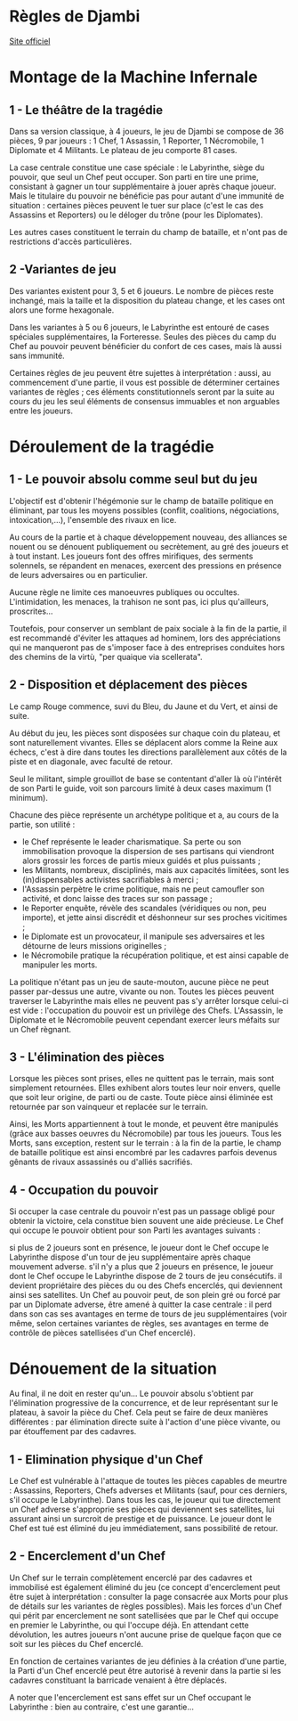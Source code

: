 
# Règles de Djambi
[Site officiel](https://www.djambi.net/)

# Montage de la Machine Infernale
## 1 - Le théâtre de la tragédie
Dans sa version classique, à 4 joueurs, le jeu de Djambi se compose de 36 pièces, 9 par joueurs : 1 Chef, 1 Assassin, 1 Reporter, 1 Nécromobile, 1 Diplomate et 4 Militants. Le plateau de jeu comporte 81 cases.

La case centrale constitue une case spéciale : le Labyrinthe, siège du pouvoir, que seul un Chef peut occuper. Son parti en tire une prime, consistant à gagner un tour supplémentaire à jouer après chaque joueur. Mais le titulaire du pouvoir ne bénéficie pas pour autant d'une immunité de situation : certaines pièces peuvent le tuer sur place (c'est le cas des Assassins et Reporters) ou le déloger du trône (pour les Diplomates).

Les autres cases constituent le terrain du champ de bataille, et n'ont pas de restrictions d'accès particulières.

## 2 -Variantes de jeu
Des variantes existent pour 3, 5 et 6 joueurs. Le nombre de pièces reste inchangé, mais la taille et la disposition du plateau change, et les cases ont alors une forme hexagonale.

Dans les variantes à 5 ou 6 joueurs, le Labyrinthe est entouré de cases spéciales supplémentaires, la Forteresse. Seules des pièces du camp du Chef au pouvoir peuvent bénéficier du confort de ces cases, mais là aussi sans immunité.

Certaines règles de jeu peuvent être sujettes à interprétation : aussi, au commencement d'une partie, il vous est possible de déterminer certaines variantes de règles ; ces éléments constitutionnels seront par la suite au cours du jeu les seul éléments de consensus immuables et non arguables entre les joueurs.

# Déroulement de la tragédie
## 1 - Le pouvoir absolu comme seul but du jeu
L'objectif est d'obtenir l'hégémonie sur le champ de bataille politique en éliminant, par tous les moyens possibles (conflit, coalitions, négociations, intoxication,...), l'ensemble des rivaux en lice.

Au cours de la partie et à chaque développement nouveau, des alliances se nouent ou se dénouent publiquement ou secrètement, au gré des joueurs et à tout instant. Les joueurs font des offres mirifiques, des serments solennels, se répandent en menaces, exercent des pressions en présence de leurs adversaires ou en particulier.

Aucune règle ne limite ces manoeuvres publiques ou occultes. L'intimidation, les menaces, la trahison ne sont pas, ici plus qu'ailleurs, proscrites...

Toutefois, pour conserver un semblant de paix sociale à la fin de la partie, il est recommandé d'éviter les attaques ad hominem, lors des appréciations qui ne manqueront pas de s'imposer face à des entreprises conduites hors des chemins de la virtù, "per quaique via scellerata".

## 2 - Disposition et déplacement des pièces
Le camp Rouge commence, suvi du Bleu, du Jaune et du Vert, et ainsi de suite.

Au début du jeu, les pièces sont disposées sur chaque coin du plateau, et sont naturellement vivantes. Elles se déplacent alors comme la Reine aux échecs, c'est à dire dans toutes les directions parallèlement aux côtés de la piste et en diagonale, avec faculté de retour.

Seul le militant, simple grouillot de base se contentant d'aller là où l'intérêt de son Parti le guide, voit son parcours limité à deux cases maximum (1 minimum).

Chacune des pièce représente un archétype politique et a, au cours de la partie, son utilité :

- le Chef représente le leader charismatique. Sa perte ou son immobilisation provoque la dispersion de ses partisans qui viendront alors grossir les forces de partis mieux guidés et plus puissants ;
- les Militants, nombreux, disciplinés, mais aux capacités limitées, sont les (in)dispensables activistes sacrifiables à merci ;
- l'Assassin perpètre le crime politique, mais ne peut camoufler son activité, et donc laisse des traces sur son passage ;
- le Reporter enquête, révèle des scandales (véridiques ou non, peu importe), et jette ainsi discrédit et déshonneur sur ses proches vicitimes ;
- le Diplomate est un provocateur, il manipule ses adversaires et les détourne de leurs missions originelles ;
- le Nécromobile pratique la récupération politique, et est ainsi capable de manipuler les morts.

La politique n'étant pas un jeu de saute-mouton, aucune pièce ne peut passer par-dessus une autre, vivante ou non. Toutes les pièces peuvent traverser le Labyrinthe mais elles ne peuvent pas s'y arrêter lorsque celui-ci est vide : l'occupation du pouvoir est un privilège des Chefs. L'Assassin, le Diplomate et le Nécromobile peuvent cependant exercer leurs méfaits sur un Chef règnant.

## 3 - L'élimination des pièces
Lorsque les pièces sont prises, elles ne quittent pas le terrain, mais sont simplement retournées. Elles exhibent alors toutes leur noir envers, quelle que soit leur origine, de parti ou de caste. Toute pièce ainsi éliminée est retournée par son vainqueur et replacée sur le terrain.

Ainsi, les Morts appartiennent à tout le monde, et peuvent être manipulés (grâce aux basses oeuvres du Nécromobile) par tous les joueurs. Tous les Morts, sans exception, restent sur le terrain : à la fin de la partie, le champ de bataille politique est ainsi encombré par les cadavres parfois devenus gênants de rivaux assassinés ou d'alliés sacrifiés.

## 4 - Occupation du pouvoir
Si occuper la case centrale du pouvoir n'est pas un passage obligé pour obtenir la victoire, cela constitue bien souvent une aide précieuse. Le Chef qui occupe le pouvoir obtient pour son Parti les avantages suivants :

si plus de 2 joueurs sont en présence, le joueur dont le Chef occupe le Labyrinthe dispose d'un tour de jeu supplémentaire après chaque mouvement adverse.
s'il n'y a plus que 2 joueurs en présence, le joueur dont le Chef occupe le Labyrinthe dispose de 2 tours de jeu consécutifs.
il devient propriétaire des pièces du ou des Chefs encerclés, qui deviennent ainsi ses satellites.
Un Chef au pouvoir peut, de son plein gré ou forcé par par un Diplomate adverse, être amené à quitter la case centrale : il perd dans son cas ses avantages en terme de tours de jeu supplémentaires (voir même, selon certaines variantes de règles, ses avantages en terme de contrôle de pièces satellisées d'un Chef encerclé).

# Dénouement de la situation
Au final, il ne doit en rester qu'un... Le pouvoir absolu s'obtient par l'élimination progressive de la concurrence, et de leur représentant sur le plateau, à savoir la pièce du Chef. Cela peut se faire de deux manières différentes : par élimination directe suite à l'action d'une pièce vivante, ou par étouffement par des cadavres.

## 1 - Elimination physique d'un Chef
Le Chef est vulnérable à l'attaque de toutes les pièces capables de meurtre : Assassins, Reporters, Chefs adverses et Militants (sauf, pour ces derniers, s'il occupe le Labyrinthe). Dans tous les cas, le joueur qui tue directement un Chef adverse s'approprie ses pièces qui deviennent ses satellites, lui assurant ainsi un surcroit de prestige et de puissance. Le joueur dont le Chef est tué est éliminé du jeu immédiatement, sans possibilité de retour.

## 2 - Encerclement d'un Chef
Un Chef sur le terrain complètement encerclé par des cadavres et immobilisé est également éliminé du jeu (ce concept d'encerclement peut être sujet à interprétation : consulter la page consacrée aux Morts pour plus de détails sur les variantes de règles possibles). Mais les forces d'un Chef qui périt par encerclement ne sont satellisées que par le Chef qui occupe en premier le Labyrinthe, ou qui l'occupe déjà. En attendant cette dévolution, les autres joueurs n'ont aucune prise de quelque façon que ce soit sur les pièces du Chef encerclé.

En fonction de certaines variantes de jeu définies à la création d'une partie, la Parti d'un Chef encerclé peut être autorisé à revenir dans la partie si les cadavres constituant la barricade venaient à être déplacés.

A noter que l'encerclement est sans effet sur un Chef occupant le Labyrinthe : bien au contraire, c'est une garantie...

